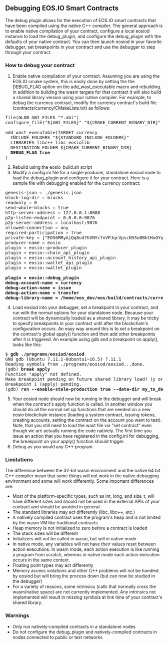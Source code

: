 ## Debugging EOS.IO Smart Contracts

The debug plugin allows for the execution of EOS.IO smart contracts that have been compiled using the native C++ compiler.
The general approach is to enable native compilation of your contract, configure a local eosiod instance to load the debug_plugin, and configure the debug_plugin with the defaults of your native contract. You can then launch eosiod in your favorite debugger, set breakpoints in your contract and use the debugger to step through your contract.

### How to debug your contract

1. Enable native compilation of your contract. Assuming you are using the EOS.IO cmake system, this is easily done by setting  the the DEBUG_FLAG option on the add_wast_executable macro and rebuilding. In addition to building the wasm targets for that contract it will also build a shared library version using your native compiler. For example, to debug the currency contract, modify the currency contract's build file (contracts/currency/CMakeLists.txt) as follows:

<pre>
file(GLOB ABI_FILES "*.abi")
configure_file("${ABI_FILES}" "${CMAKE_CURRENT_BINARY_DIR}" COPYONLY)

add_wast_executable(TARGET currency
  INCLUDE_FOLDERS "${STANDARD_INCLUDE_FOLDERS}"
  LIBRARIES libc++ libc eosiolib
  DESTINATION_FOLDER ${CMAKE_CURRENT_BINARY_DIR}
  <b>DEBUG_FLAG true</b>
)
</pre>

2. Rebuild using the eosio_build.sh script
3. Modify a config.ini file for a single-producer, standalone eosiod node to load the debug_plugin and configure it for your contract. Here is a sample file with debugging enabled for the currency contract:
<pre>
genesis-json = ./genesis.json
block-log-dir = blocks
readonly = 0
send-whole-blocks = true
http-server-address = 127.0.0.1:8888
p2p-listen-endpoint = 0.0.0.0:9876
p2p-server-address = localhost:9876
allowed-connection = any
required-participation = true
private-key = ["EOS6MRyAjQq8ud7hVNYcfnVPJqcVpscN5So8BhtHuGYqET5GDW5CV","5KQwrPbwdL6PhXujxW37FSSQZ1JiwsST4cqQzDeyXtP79zkvFD3"]
producer-name = eosio
plugin = eosio::producer_plugin
plugin = eosio::chain_api_plugin
plugin = eosio::account_history_api_plugin
plugin = eosio::wallet_api_plugin
plugin = eosio::wallet_plugin

<b>plugin = eosio::debug_plugin
debug-account-name = currency
debug-action-name = issue
debug-action-name = transfer
debug-library-name = /home/eos_dev/eos/build/contracts/currency/libcurrency_deb.so</b>
</pre>
4. Load eosiod into your debugger, set a breakpoint in your contract, and run with the normal options for your standalone node.  Because your contract will be dynamically loaded as a shared library, it may be tricky to specify breakpoints in your contract until after the blockchain's configuration occurs. An easy way around this is to set a breakpoint on the contract's global apply() function and then add other breakpoints after it is triggered. An example using gdb and a breakpoint on apply(), looks like this:
<pre>
$ <b>gdb ./programs/eosiod/eosiod</b>
GNU gdb (Ubuntu 7.11.1-0ubuntu1~16.5) 7.11.1
Reading symbols from ./programs/eosiod/eosiod...done.
(gdb) <b>break apply</b>
Function "apply" not defined.
Make breakpoint pending on future shared library load? (y or [n]) y
Breakpoint 1 (apply) pending.
(gdb) <b>run --enable-stale-production true --data-dir my_tn_data_00</b>
</pre>
5. Your eosiod node should now be running in the debugger and will break when the contract's apply function is called. In another window you should do all the normal set up functions that are needed on a new eosio blockchain instance (loading a system contract, issuing tokens, creating accounts, setting the contract on the account you want to test). Note, that you still need to load the wast file via "set contract" even though we are actually running the code natively. The first time you issue an action that you have registered in the config.ini for debugging, the breakpoint on your apply() function should trigger.
6. Debug as you would any C++ program.

### Limitations

The difference between the 32-bit wasm environment and the native 64 bit C++ compiler mean that some things will not work in the native debugging environment and some will work differently. Some important differences are:
* Most of the platform-specific types, such as int, long, and size_t, will have different sizes and should not be used in the external APIs of your contract and should be avoided in general.
* The standard libraries may act differently (libc, libc++, etc.)
* A natively compiled contract uses the program's heap and is not limited by the wasm VM like traditional contracts
* Heap memory is not initialized to zero before a contract is loaded
* The stack sizes will be different
* Initializers will not be called in wasm, but will in native mode
* In native mode, any variables will not have their values reset between action executions. In wasm mode, each action execution is like running a program from scratch, whereas in native mode each action execution occurs in the same context.
* Floating point types may act differently
* Memory access violations and other C++ problems will not be handled by eosiod but will bring the process down (but can now be studied in the debugger)
* For a variety of reasons, some intrinsics (calls that normally cross the wasm/native space) are not currently implemented. Any intrinsics not implemented will result in missing symbols at link time of your contract's shared library.

### Warnings

* Only run natively-compiled contracts in a standalone nodes
* Do not configure the debug_plugin and natively-compiled contracts in nodes connected to public or test networks
